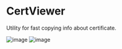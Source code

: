 # CertViewer
Utility for fast copying info about certificate.

![image](https://user-images.githubusercontent.com/6593380/210317645-0bf8d369-fa09-4ea0-b834-a5e9a8462aee.png)
![image](https://user-images.githubusercontent.com/6593380/210317821-810fa958-9d92-4e1a-8fc9-00d14a0a2f51.png)
